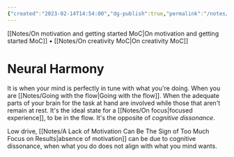 ```yaml
---
{"created":"2023-02-14T14:54:00","dg-publish":true,"permalink":"/notes/neural-harmony/","dgPassFrontmatter":true,"updated":"2024-12-22T16:23:51.276+01:00"}
---
```


[[Notes/On motivation and getting started MoC\|On motivation and getting started MoC]] • [[Notes/On creativity MoC\|On creativity MoC]]
# Neural Harmony
It is when your mind is perfectly in tune with what you're doing. When you are [[Notes/Going with the flow\|Going with the flow]].
When the adequate parts of your brain for the task at hand are involved while those that aren't remain at rest. 
It's the ideal state for a [[Notes/On focus\|focused experience]], to be in the flow. 
It's the opposite of *cognitive dissonance*. 

Low drive, [[Notes/A Lack of Motivation Can Be The Sign of Too Much Focus on Results\|absence of motivation]] can be due to cognitive dissonance, when what you do does not align with what you mind wants.


